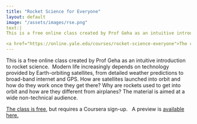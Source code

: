 ```yaml
---
title: "Rocket Science for Everyone"
layout: default
image: "/assets/images/rse.png"
text:|
This is a free online class created by Prof Geha as an intuitive introduction to rocket science.  Modern life increasingly depends on technology provided by Earth-orbiting satellites, from detailed weather predictions to broad-band internet and GPS. How are satellites launched into orbit and how do they work once they get there? Why are rockets used to get into orbit and how are they different from airplanes? The material is aimed at a wide non-technical audience.  

<a href="https://online.yale.edu/courses/rocket-science-everyone">The class is free</a>, but requires a Coursera sign-up.   A preview is <a href="https://www.youtube.com/watch?v=hBE00PL04FM">available here.</a>
---
```


This is a free online class created by Prof Geha as an intuitive introduction to rocket science.  Modern life increasingly depends on technology provided by Earth-orbiting satellites, from detailed weather predictions to broad-band internet and GPS. How are satellites launched into orbit and how do they work once they get there? Why are rockets used to get into orbit and how are they different from airplanes? The material is aimed at a wide non-technical audience.  

<a href="https://online.yale.edu/courses/rocket-science-everyone">The class is free</a>, but requires a Coursera sign-up.   A preview is <a href="https://www.youtube.com/watch?v=hBE00PL04FM">available here.</a>
